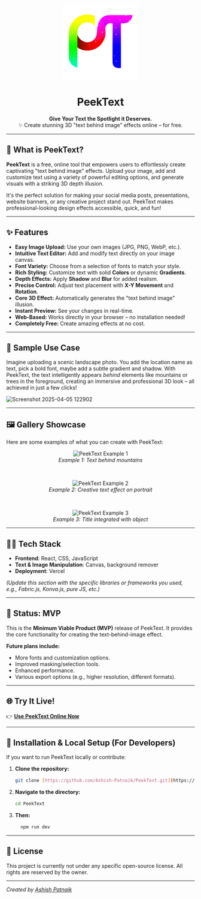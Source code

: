 <p align="center">
  <img src="./public/logo.png" alt="PeekText Logo" width="200"/>
</p>

<h1 align="center">PeekText</h1>

<p align="center">
  <b>Give Your Text the Spotlight it Deserves.</b><br>
  ✨ Create stunning 3D "text behind image" effects online – for free.
</p>

---

## 🚀 What is PeekText?

**PeekText** is a free, online tool that empowers users to effortlessly create captivating "text behind image" effects. Upload your image, add and customize text using a variety of powerful editing options, and generate visuals with a striking 3D depth illusion.

It's the perfect solution for making your social media posts, presentations, website banners, or any creative project stand out. PeekText makes professional-looking design effects accessible, quick, and fun!

---

## ✨ Features

* **Easy Image Upload:** Use your own images (JPG, PNG, WebP, etc.).
* **Intuitive Text Editor:** Add and modify text directly on your image canvas.
* **Font Variety:** Choose from a selection of fonts to match your style.
* **Rich Styling:** Customize text with solid **Colors** or dynamic **Gradients**.
* **Depth Effects:** Apply **Shadow** and **Blur** for added realism.
* **Precise Control:** Adjust text placement with **X-Y Movement** and **Rotation**.
* **Core 3D Effect:** Automatically generates the "text behind image" illusion.
* **Instant Preview:** See your changes in real-time.
* **Web-Based:** Works directly in your browser – no installation needed!
* **Completely Free:** Create amazing effects at no cost.

---

## 🌈 Sample Use Case

Imagine uploading a scenic landscape photo. You add the location name as text, pick a bold font, maybe add a subtle gradient and shadow. With PeekText, the text intelligently appears *behind* elements like mountains or trees in the foreground, creating an immersive and professional 3D look – all achieved in just a few clicks!

![Screenshot 2025-04-05 122902](https://github.com/user-attachments/assets/7a3b9356-b781-41da-be1f-60d1ec1e5cd9)


---

## 🖼️ Gallery Showcase

Here are some examples of what you can create with PeekText:


<p align="center">
  <img src="./public/images p/Peek-Text_broken.png" alt="PeekText Example 1" width="400"/>
  <br><em>Example 1: Text behind mountains</em>
</p>
<br>

<p align="center">
  <img src="./public/images p/Peek-Text_spring.png" alt="PeekText Example 2" width="400"/>
  <br><em>Example 2: Creative text effect on portrait</em>
</p>
<br>
<p align="center">
  <img src="./public/images p/Peek-Text_colourfull.png" alt="PeekText Example 3" width="400"/>
  <br><em>Example 3: Title integrated with object</em>
</p>


---

## 🧑‍💻 Tech Stack 

* **Frontend**: React, CSS, JavaScript
* **Text & Image Manipulation**: Canvas, background remover
* **Deployment**: Vercel

*(Update this section with the specific libraries or frameworks you used, e.g., Fabric.js, Konva.js, pure JS, etc.)*

---

## 🚧 Status: MVP

This is the **Minimum Viable Product (MVP)** release of PeekText. It provides the core functionality for creating the text-behind-image effect.

**Future plans include:**
* More fonts and customization options.
* Improved masking/selection tools.
* Enhanced performance.
* Various export options (e.g., higher resolution, different formats).

---

## 🌐 Try It Live!

👉 **[Use PeekText Online Now](https://peek-text.vercel.app/)**

---

## 📂 Installation & Local Setup (For Developers)

If you want to run PeekText locally or contribute:

1.  **Clone the repository:**
    ```bash
    git clone [https://github.com/Ashish-Patnaik/PeekText.git](https://github.com/Ashish-Patnaik/PeekText.git)
    ```
2.  **Navigate to the directory:**
    ```bash
    cd PeekText
    ```
3.  **Then:**
    ```bash
      npm run dev
    ```

---

## 📄 License

This project is currently not under any specific open-source license. All rights are reserved by the owner.

---

*Created by [Ashish Patnaik](https://github.com/Ashish-Patnaik)*
